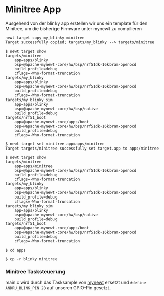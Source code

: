 # Minitree App

Ausgehend von der blinky app erstellen wir uns ein template für den Minitree, um die bisherige Firmware unter mynewt zu compilieren

```shell
newt target copy my_blinky minitree
Target successfully copied; targets/my_blinky --> targets/minitree

$ newt target show
targets/minitree
    app=apps/blinky
    bsp=@apache-mynewt-core/hw/bsp/nrf51dk-16kbram-openocd
    build_profile=debug
    cflags=-Wno-format-truncation 
targets/my_blinky
    app=apps/blinky
    bsp=@apache-mynewt-core/hw/bsp/nrf51dk-16kbram-openocd
    build_profile=debug
    cflags=-Wno-format-truncation 
targets/my_blinky_sim
    app=apps/blinky
    bsp=@apache-mynewt-core/hw/bsp/native
    build_profile=debug
targets/nrf51_boot
    app=@apache-mynewt-core/apps/boot
    bsp=@apache-mynewt-core/hw/bsp/nrf51dk-16kbram-openocd
    build_profile=debug
    cflags=-Wno-format-truncation 

$ newt target set minitree app=apps/minitree
Target targets/minitree successfully set target.app to apps/minitree

$ newt target show
targets/minitree
    app=apps/minitree
    bsp=@apache-mynewt-core/hw/bsp/nrf51dk-16kbram-openocd
    build_profile=debug
    cflags=-Wno-format-truncation 
targets/my_blinky
    app=apps/blinky
    bsp=@apache-mynewt-core/hw/bsp/nrf51dk-16kbram-openocd
    build_profile=debug
    cflags=-Wno-format-truncation 
targets/my_blinky_sim
    app=apps/blinky
    bsp=@apache-mynewt-core/hw/bsp/native
    build_profile=debug
targets/nrf51_boot
    app=@apache-mynewt-core/apps/boot
    bsp=@apache-mynewt-core/hw/bsp/nrf51dk-16kbram-openocd
    build_profile=debug
    cflags=-Wno-format-truncation 
```

```shell
$ cd apps

$ cp -r blinky minitree
```

### Minitree Tasksteuerung

main.c wird durch das Tasksample von [mynewt](https://mynewt.apache.org/latest/os/core_os/task/task/) ersetzt und `#define ANDRU_BLINK_PIN 28` auf unseren GPIO-Pin gesetzt.
